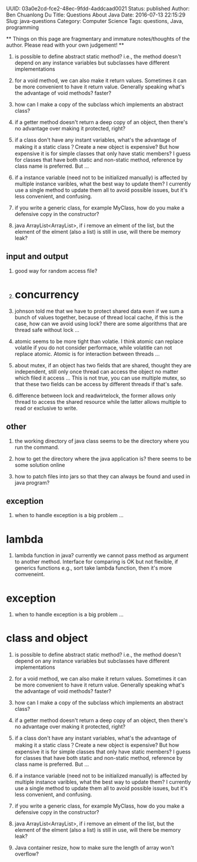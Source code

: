 UUID: 03a0e2cd-fce2-48ec-9fdd-4addcaad0021
Status: published
Author: Ben Chuanlong Du
Title: Questions About Java
Date: 2016-07-13 22:15:29
Slug: java-questions
Category: Computer Science
Tags: questions, Java, programming

**
Things on this page are fragmentary and immature notes/thoughts of the author. 
Please read with your own judgement!
**
 

1. is possible to define abstract static method? i.e., 
the method doesn't depend on any instance variables but subclasses have different implementations

2. for a void method, we can also make it return values. 
Sometimes it can be more convenient to have it return value. 
Generally speaking what's the advantage of void methods? faster?

3. how can I make a copy of the subclass which implements an abstract class?

4. if a getter method doesn't return a deep copy of an object, 
then there's no advantage over making it protected, right?

5. if a class don't have any instant variables, 
what's the advantage of making it a static class？Create a new object is expensive? 
But how expensive it is for simple classes that only have static members? 
I guess for classes that have both static and non-static method, 
reference by class name is preferred. But ...

6. if a instance variable (need not to be initialized manually) is affected by multiple instance varibles, 
what the best way to update them? 
I currently use a single method to update them all to avoid possible issues, but it's less convenient, and confusing. 	

7. if you write a generic class, for example MyClass<T>, how do you make a defensive copy in the constructor?

8. java ArrayList<ArrayList<DataPoint>>, 
if i remove an elment of the list, but the element of the elment (also a list) is still in use, will there be memory leak?

## input and output 

1. good way for random access file?	


1. # concurrency

1. johnson told me that we have to protect shared data even if we sum a bunch of values together, because of thread local cache, 
if this is the case, how can we avoid using lock? there are some algorithms that are thread safe without lock ...

3. atomic seems to be more tight than volatie. I think atomic can replace volatile if you do not consider performace, while volatitle can not replace atomic. Atomic is for interaction between threads ...

4. about mutex, if an object has two fields that are shared, thought they are independent, 
still only once thread can access the object no matter which filed it access ...
This is not true, you can use multiple mutex, so that these two fields can be access by 
different threads if that's safe.

5. difference between lock and readwirtelock, 
the former allows only thread to access the shared resource while the latter allows multiple to read or exclusive to write.


## other

1. the working directory of java class seems to be the directory where you run the command. 

1. how to get the directory where the java application is? there seems to be some solution online

2. how to patch files into jars so that they can always be found and used in java program?


## exception

1. when to handle exception is a big problem ...

# lambda 

1. lambda function in java? 
currently we cannot pass method as argument to another method. 
Interface for comparing is OK but not flexible, 
if generics functions e.g., sort take lambda function, then it's more comveneint.

# exception

1. when to handle exception is a big problem ...

# class and object

1. is possible to define abstract static method? i.e., 
the method doesn't depend on any instance variables but subclasses have different implementations

2. for a void method, we can also make it return values. 
Sometimes it can be more convenient to have it return value. 
Generally speaking what's the advantage of void methods? faster?

3. how can I make a copy of the subclass which implements an abstract class?

4. if a getter method doesn't return a deep copy of an object, 
then there's no advantage over making it protected, right?

5. if a class don't have any instant variables, 
what's the advantage of making it a static class？Create a new object is expensive? 
But how expensive it is for simple classes that only have static members? 
I guess for classes that have both static and non-static method, 
reference by class name is preferred. But ...

6. if a instance variable (need not to be initialized manually) is affected by multiple instance varibles, 
what the best way to update them? 
I currently use a single method to update them all to avoid possible issues, but it's less convenient, and confusing.   

7. if you write a generic class, for example MyClass<T>, how do you make a defensive copy in the constructor?

8. java ArrayList<ArrayList<DataPoint>>, 
if i remove an elment of the list, but the element of the elment (also a list) is still in use, will there be memory leak?

1. Java container resize, how to make sure the length of array won't overflow?
